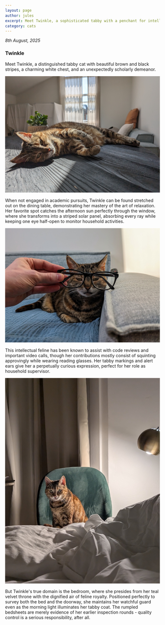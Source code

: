 ```yaml
---
layout: page
author: jules
excerpt: Meet Twinkle, a sophisticated tabby with a penchant for intellectual pursuits and sunbathing.
category: cats
---
```


*8th August, 2025*

### Twinkle

Meet Twinkle, a distinguished tabby cat with beautiful brown and black stripes, a charming white chest, and an unexpectedly scholarly demeanor.

![Twinkle sunbathing](/assets/images/twinkle2.jpg)

When not engaged in academic pursuits, Twinkle can be found stretched out on the dining table, demonstrating her mastery of the art of relaxation. Her favorite spot catches the afternoon sun perfectly through the window, where she transforms into a striped solar panel, absorbing every ray while keeping one eye half-open to monitor household activities.

![Twinkle with glasses](/assets/images/twinkle1.jpg)

This intellectual feline has been known to assist with code reviews and important video calls, though her contributions mostly consist of squinting approvingly while wearing reading glasses. Her tabby markings and alert ears give her a perpetually curious expression, perfect for her role as household supervisor.

![Twinkle on her throne](/assets/images/twinkle3.jpg)

But Twinkle's true domain is the bedroom, where she presides from her teal velvet throne with the dignified air of feline royalty. Positioned perfectly to survey both the bed and the doorway, she maintains her watchful guard even as the morning light illuminates her tabby coat. The rumpled bedsheets are merely evidence of her earlier inspection rounds - quality control is a serious responsibility, after all.